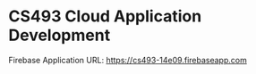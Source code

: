 # CS493 Cloud Application Development

Firebase Application URL: https://cs493-14e09.firebaseapp.com
